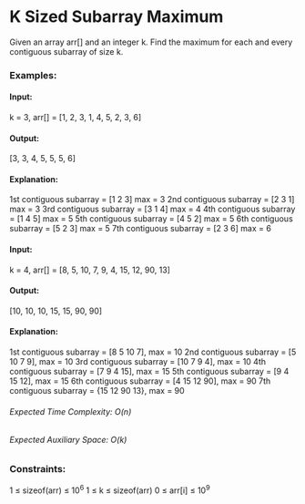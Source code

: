 # K Sized Subarray Maximum
Given an array arr[] and an integer k. Find the maximum for each and every contiguous subarray of size k.

### Examples:
#### Input:
k = 3, arr[] = [1, 2, 3, 1, 4, 5, 2, 3, 6]
#### Output:
[3, 3, 4, 5, 5, 5, 6] 
#### Explanation: 
1st contiguous subarray = [1 2 3] max = 3
2nd contiguous subarray = [2 3 1] max = 3
3rd contiguous subarray = [3 1 4] max = 4
4th contiguous subarray = [1 4 5] max = 5
5th contiguous subarray = [4 5 2] max = 5
6th contiguous subarray = [5 2 3] max = 5
7th contiguous subarray = [2 3 6] max = 6

#### Input:
k = 4, arr[] = [8, 5, 10, 7, 9, 4, 15, 12, 90, 13]
#### Output:
[10, 10, 10, 15, 15, 90, 90]
#### Explanation: 
1st contiguous subarray = [8 5 10 7], max = 10
2nd contiguous subarray = [5 10 7 9], max = 10
3rd contiguous subarray = [10 7 9 4], max = 10
4th contiguous subarray = [7 9 4 15], max = 15
5th contiguous subarray = [9 4 15 12], max = 15
6th contiguous subarray = [4 15 12 90], max = 90
7th contiguous subarray = {15 12 90 13}, max = 90

###### Expected Time Complexity: O(n)
###### Expected Auxiliary Space: O(k)

### Constraints:
1 ≤ sizeof(arr) ≤ $`10^6`$
1 ≤ k ≤ sizeof(arr)
0 ≤ arr[i] ≤ $`10^9`$


